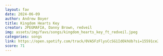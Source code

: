```yaml
---
layout: fav
date: 2024-06-09
author: Andrew Boyer
title: Kingdom Hearts Key
creator: JPEGMAFIA, Danny Brown, redveil
img: assets/img/favs/songs/kingdom_hearts_key_ft_redveil.jpeg
categories: songs
link: https://open.spotify.com/track/0VA5FzFlysCcSG1IdOkhUb?si=15591ce2f92e41d0
score: 71
---
```

